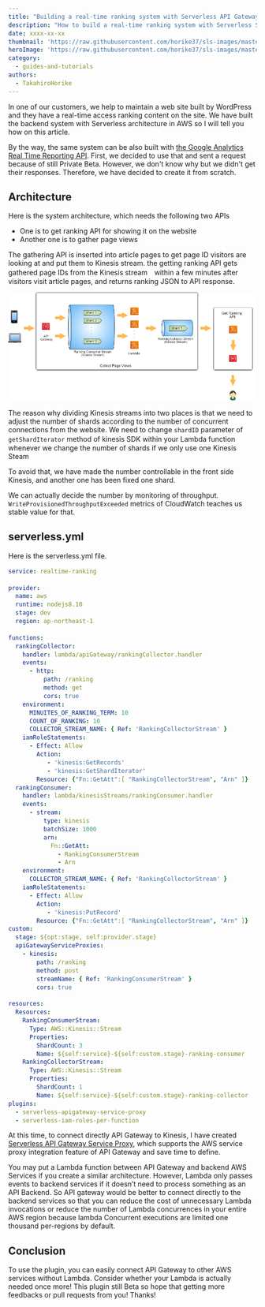 ```yaml
---
title: "Building a real-time ranking system with Serverless API Gateway Service Proxy plugin"
description: "How to build a real-time ranking system with Serverless Service Proxy plugin"
date: xxxx-xx-xx
thumbnail: 'https://raw.githubusercontent.com/horike37/sls-images/master/realtime-ranking/thumbnail.png'
heroImage: 'https://raw.githubusercontent.com/horike37/sls-images/master/realtime-ranking/hero.jpg'
category:
  - guides-and-tutorials
authors:
  - TakahiroHorike
---
```

In one of our customers, we help to maintain a web site built by WordPress and they have a real-time access ranking content on the site.
We have built the backend system with Serverless architecture in AWS so I will tell you how on this article.

By the way, the same system can be also built with [the Google Analytics Real Time Reporting API](https://developers.google.com/analytics/devguides/reporting/realtime/v3/). First, we decided to use that and sent a request because of still Private Beta. However, we don't know why but we didn't get their responses. Therefore, we have decided to create it from scratch.

## Architecture
Here is the system architecture, which needs the following two APIs
- One is to get ranking API for showing it on the website
- Another one is to gather page views

The gathering API is inserted into article pages to get page ID visitors are looking at and put them to Kinesis stream. the getting ranking API gets gathered page IDs from the Kinesis stream　within a few minutes after visitors visit article pages, and returns ranking JSON to API response.

![The archtecture](https://raw.githubusercontent.com/horike37/sls-images/master/realtime-ranking/ranking-architecture.png)

The reason why dividing Kinesis streams into two places is that we need to adjust the number of shards according to the number of concurrent connections from the website. We need to change `shardID` parameter of `getShardIterator` method of kinesis SDK within your Lambda function　whenever we change the number of shards if we only use one Kinesis Steam

To avoid that, we have made the number controllable in the front side Kinesis, and another one has been fixed one shard.

We can actually decide the number by monitoring of throughput. `WriteProvisionedThroughputExceeded` metrics of CloudWatch teaches us stable value for that.

## serverless.yml
Here is the serverless.yml file.

```yaml
service: realtime-ranking

provider:
  name: aws
  runtime: nodejs8.10
  stage: dev
  region: ap-northeast-1

functions:
  rankingCollector:
    handler: lambda/apiGateway/rankingCollector.handler
    events:
      - http:
          path: /ranking
          method: get
          cors: true
    environment:
      MINUITES_OF_RANKING_TERM: 10
      COUNT_OF_RANKING: 10
      COLLECTOR_STREAM_NAME: { Ref: 'RankingCollectorStream' }
    iamRoleStatements:
      - Effect: Allow
        Action:
           - 'kinesis:GetRecords'
           - 'kinesis:GetShardIterator'
        Resource: {"Fn::GetAtt":[ "RankingCollectorStream", "Arn" ]}
  rankingConsumer:
    handler: lambda/kinesisStreams/rankingConsumer.handler
    events:
      - stream:
          type: kinesis
          batchSize: 1000
          arn:
            Fn::GetAtt:
              - RankingConsumerStream
              - Arn
    environment:
      COLLECTOR_STREAM_NAME: { Ref: 'RankingCollectorStream' }
    iamRoleStatements:
      - Effect: Allow
        Action:
           - 'kinesis:PutRecord'
        Resource: {"Fn::GetAtt":[ "RankingCollectorStream", "Arn" ]}
custom:
  stage: ${opt:stage, self:provider.stage}
  apiGatewayServiceProxies:
    - kinesis:
        path: /ranking
        method: post
        streamName: { Ref: 'RankingConsumerStream' }
        cors: true

resources:
  Resources:
    RankingConsumerStream:
      Type: AWS::Kinesis::Stream
      Properties:
        ShardCount: 3
        Name: ${self:service}-${self:custom.stage}-ranking-consumer
    RankingCollectorStream:
      Type: AWS::Kinesis::Stream
      Properties:
        ShardCount: 1
        Name: ${self:service}-${self:custom.stage}-ranking-collector
plugins:
  - serverless-apigateway-service-proxy
  - serverless-iam-roles-per-function
```

At this time, to connect directly API Gateway to Kinesis, I have created [Serverless API Gateway Service Proxy](https://github.com/horike37/serverless-apigateway-service-proxy), which supports the AWS service proxy integration feature of API Gateway and save time to define.

You may put a Lambda function between API Gateway and backend AWS Services if you create a similar architecture.
However, Lambda only passes events to backend services if it doesn’t need to process something as an API Backend.
So API gateway would be better to connect directly to the backend services so that you can reduce the cost of unnecessary Lambda invocations or reduce the number of Lambda concurrences in your entire AWS region because lambda Concurrent executions are limited one thousand per-regions by default.

## Conclusion
To use the plugin, you can easily connect API Gateway to other AWS services without Lambda.
Consider whether your Lambda is actually needed once more!
This plugin still Beta so hope that getting more feedbacks or pull requests from you! Thanks!

